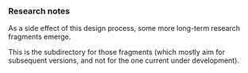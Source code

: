 ### Research notes

As a side effect of this design process, some more long-term research fragments emerge.

This is the subdirectory for those fragments (which mostly aim for subsequent versions, and not for the one current under development).
